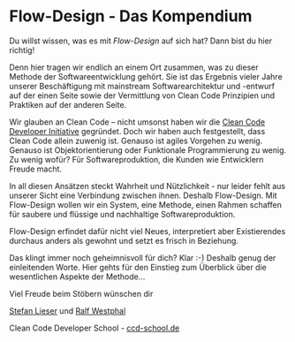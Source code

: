 # Flow-Design - Das Kompendium
Du willst wissen, was es mit _Flow-Design_ auf sich hat? Dann bist du hier richtig!

Denn hier tragen wir endlich an einem Ort zusammen, was zu dieser Methode der Softwareentwicklung gehört. Sie ist das Ergebnis vieler Jahre unserer Beschäftigung mit mainstream Softwarearchitektur und -entwurf auf der einen Seite sowie der Vermittlung von Clean Code Prinzipien und Praktiken auf der anderen Seite.

Wir glauben an Clean Code – nicht umsonst haben wir die [Clean Code Developer Initiative](http://clean-code-developer.de) gegründet. Doch wir haben auch festgestellt, dass Clean Code allein zuwenig ist. Genauso ist agiles Vorgehen zu wenig. Genauso ist Objektorientierung oder Funktionale Programmierung zu wenig. Zu wenig wofür? Für Softwareproduktion, die Kunden wie Entwicklern Freude macht.

In all diesen Ansätzen steckt Wahrheit und Nützlichkeit - nur leider fehlt aus unserer Sicht eine Verbindung zwischen ihnen. Deshalb Flow-Design. Mit Flow-Design wollen wir ein System, eine Methode, einen Rahmen schaffen für saubere und flüssige und nachhaltige Softwareproduktion.

Flow-Design erfindet dafür nicht viel Neues, interpretiert aber Existierendes durchaus anders als gewohnt und setzt es frisch in Beziehung.

Das klingt immer noch geheimnisvoll für dich? Klar :-) Deshalb genug der einleitenden Worte. Hier gehts für den Einstieg zum Überblick über die wesentlichen Aspekte der Methode...

Viel Freude beim Stöbern wünschen dir

[Stefan Lieser](http://lieser-online.de) und [Ralf Westphal](http://ralfw.de)

Clean Code Developer School - [ccd-school.de](http://ccd-school.de)
